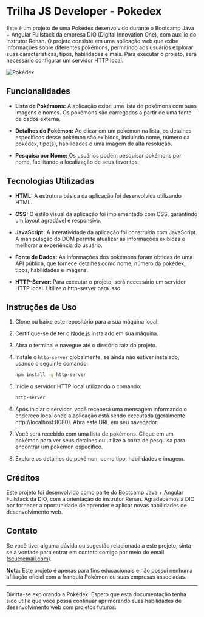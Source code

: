 # Trilha JS Developer - Pokedex

Este é um projeto de uma Pokédex desenvolvido durante o Bootcamp Java + Angular Fullstack da empresa DIO (Digital Innovation One), com auxílio do instrutor Renan. O projeto consiste em uma aplicação web que exibe informações sobre diferentes pokémons, permitindo aos usuários explorar suas características, tipos, habilidades e mais. Para executar o projeto, será necessário configurar um servidor HTTP local.

![Pokédex](pokedex-screenshot.png)

## Funcionalidades

- **Lista de Pokémons:** A aplicação exibe uma lista de pokémons com suas imagens e nomes. Os pokémons são carregados a partir de uma fonte de dados externa.

- **Detalhes do Pokémon:** Ao clicar em um pokémon na lista, os detalhes específicos desse pokémon são exibidos, incluindo nome, número da pokédex, tipo(s), habilidades e uma imagem de alta resolução.

- **Pesquisa por Nome:** Os usuários podem pesquisar pokémons por nome, facilitando a localização de seus favoritos.

## Tecnologias Utilizadas

- **HTML:** A estrutura básica da aplicação foi desenvolvida utilizando HTML.

- **CSS:** O estilo visual da aplicação foi implementado com CSS, garantindo um layout agradável e responsivo.

- **JavaScript:** A interatividade da aplicação foi construída com JavaScript. A manipulação do DOM permite atualizar as informações exibidas e melhorar a experiência do usuário.

- **Fonte de Dados:** As informações dos pokémons foram obtidas de uma API pública, que fornece detalhes como nome, número da pokédex, tipos, habilidades e imagens.

- **HTTP-Server:** Para executar o projeto, será necessário um servidor HTTP local. Utilize o http-server para isso.

## Instruções de Uso

1. Clone ou baixe este repositório para a sua máquina local.

2. Certifique-se de ter o [Node.js](https://nodejs.org/) instalado em sua máquina.

3. Abra o terminal e navegue até o diretório raiz do projeto.

4. Instale o `http-server` globalmente, se ainda não estiver instalado, usando o seguinte comando:

   ```bash
   npm install -g http-server
   ```

5. Inicie o servidor HTTP local utilizando o comando:

   ```bash
   http-server
   ```

6. Após iniciar o servidor, você receberá uma mensagem informando o endereço local onde a aplicação está sendo executada (geralmente http://localhost:8080). Abra este URL em seu navegador.

7. Você será recebido com uma lista de pokémons. Clique em um pokémon para ver seus detalhes ou utilize a barra de pesquisa para encontrar um pokémon específico.

8. Explore os detalhes do pokémon, como tipo, habilidades e imagem.

## Créditos

Este projeto foi desenvolvido como parte do Bootcamp Java + Angular Fullstack da DIO, com a orientação do instrutor Renan. Agradecemos à DIO por fornecer a oportunidade de aprender e aplicar novas habilidades de desenvolvimento web.

## Contato

Se você tiver alguma dúvida ou sugestão relacionada a este projeto, sinta-se à vontade para entrar em contato comigo por meio do email (seu@email.com).

**Nota:** Este projeto é apenas para fins educacionais e não possui nenhuma afiliação oficial com a franquia Pokémon ou suas empresas associadas.

---

Divirta-se explorando a Pokédex! Espero que esta documentação tenha sido útil e que você possa continuar aprimorando suas habilidades de desenvolvimento web com projetos futuros.